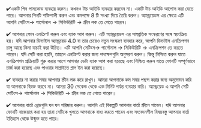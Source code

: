 
✔একটি পিন পাসকোড ব্যবহার করুন। কখনও টাচ আইডি ব্যবহার করবেন না। একটি টাচ আইডি আপোস করা যেতে পারে। আপনার পিনটি শক্তিশালী করুন এবং কমপক্ষে 8 টি সংখ্যা দিয়ে তৈরি করুন। অ্যান্ড্রয়েডস এর ক্ষেত্রে এটি আপনি সেটিংস→ পার্সোনাল → সিকিউরিটি → স্ক্রীন লক তে পেতে পারেন।

✔ আপনার ফোন এনক্রিপ্ট করুন এবং ব্যাক আপ করুন। এটি অ্যান্ড্রয়েডস এর সাম্প্রতিক সংস্করণের সঙ্গে স্বয়ংক্রিয় হয়। যদি আপনার ডিভাইস অ্যান্ড্রয়েড 4.0 বা তার চেয়েও নতুন সংস্করণ ব্যবহার করে, আপনি ডিভাইস এনক্রিপশন চালু আছে কিনা যাচাই করা উচিত। এটি আপনি সেটিংস→ পার্সোনাল → সিকিউরিটি → এনক্রিপশন তে করতে পারেন। যদি সেটি করা হয়নি, তাহলে এনক্রিপ্ট করার জন্য পদক্ষেপগুলি অনুসরণ করুন। কিন্তু নিশ্চিত করুন যাতে এনক্রিপশন প্রক্রিয়াটি শুরু করার আগে আপনার ডেটা ব্যাক আপ করা হয়েছে এবং নিশ্চিত করুন যাতে ফোনটি সম্পূর্ণভাবে চার্জ করা হয়েছে এবং পাওয়ার সাপ্লাইতে প্লাগ ইন করা হয়েছে। 

✔ ব্যবহার না করার সময় আপনার স্ক্রীন লক করে রাখুন। আমরা আপনাকে কম সময় পছন্দ করার জন্য অনুমোদন করি যা আপনাকে বিরক্ত করবে না। আমরা 30 সেকেন্ড থেকে এক মিনিট পর্যন্ত ব্যবহার করি। অ্যান্ড্রয়েড এ আপনি সেটি সেটিংস→ পার্সোনাল → সিকিউরিটি → স্ক্রীন লক তে পেতে পারেন। 

✔ আপনার বার্তা থ্রেডগুলি ঘন ঘন পরিষ্কার করুন।  আপনি এই বিকল্পটি আপনার বার্তা স্ক্রীনে পাবেন। যদি আপনার ফোনটি বাজেয়াপ্ত করা হয় তারা সেটিকে খুলতে আপনাকে বাধ্য করতে পারেন এবং সংবেদনশীল বিষয়বস্তু আপনার বার্তা ইতিহাস থেকে উন্মুক্ত হতে পারে।